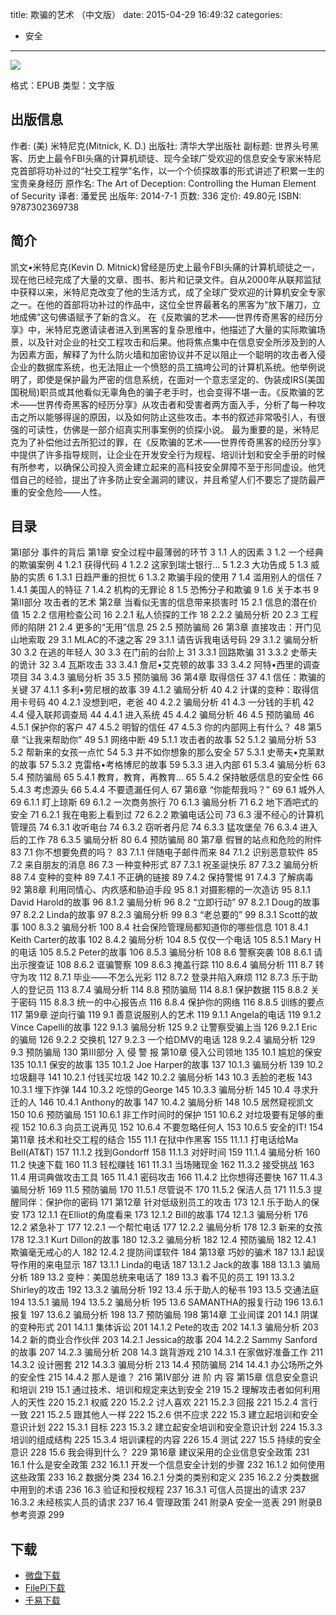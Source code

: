 title: 欺骗的艺术 （中文版）
date: 2015-04-29 16:49:32
categories:
  - 安全
---

![](http://img3.douban.com/lpic/s27439981.jpg)

格式：EPUB
类型：文字版

<!--more-->

## 出版信息 ##

作者: (美) 米特尼克(Mitnick, K. D.) 
出版社: 清华大学出版社
副标题: 世界头号黑客、历史上最令FBI头痛的计算机顽徒、现今全球广受欢迎的信息安全专家米特尼克首部将功补过的“社交工程学”名作，以一个个侦探故事的形式讲述了积累一生的宝贵亲身经历
原作名: The Art of Deception: Controlling the Human Element of Security
译者: 潘爱民 
出版年: 2014-7-1
页数: 336
定价: 49.80元
ISBN: 9787302369738

## 简介 ##

凯文•米特尼克(Kevin D. Mitnick)曾经是历史上最令FBI头痛的计算机顽徒之一，现在他已经完成了大量的文章、图书、影片和记录文件。自从2000年从联邦监狱中获释以来，米特尼克改变了他的生活方式，成了全球广受欢迎的计算机安全专家之一。在他的首部将功补过的作品中，这位全世界最著名的黑客为“放下屠刀，立地成佛”这句佛语赋予了新的含义。
在《反欺骗的艺术——世界传奇黑客的经历分享》中，米特尼克邀请读者进入到黑客的复杂思维中，他描述了大量的实际欺骗场景，以及针对企业的社交工程攻击和后果。他将焦点集中在信息安全所涉及到的人为因素方面，解释了为什么防火墙和加密协议并不足以阻止一个聪明的攻击者入侵企业的数据库系统，也无法阻止一个愤怒的员工搞垮公司的计算机系统。他举例说明了，即使是保护最为严密的信息系统，在面对一个意志坚定的、伪装成IRS(美国国税局)职员或其他看似无辜角色的骗子老手时，也会变得不堪一击。《反欺骗的艺术——世界传奇黑客的经历分享》从攻击者和受害者两方面入手，分析了每一种攻击之所以能够得逞的原因，以及如何防止这些攻击。本书的叙述非常吸引人，有很强的可读性，仿佛是一部介绍真实刑事案例的侦探小说。
最为重要的是，米特尼克为了补偿他过去所犯过的罪，在《反欺骗的艺术——世界传奇黑客的经历分享》中提供了许多指导规则，让企业在开发安全行为规程、培训计划和安全手册的时候有所参考，以确保公司投入资金建立起来的高科技安全屏障不至于形同虚设。他凭借自己的经验，提出了许多防止安全漏洞的建议，并且希望人们不要忘了提防最严重的安全危险——人性。

## 目录 ##

第Ⅰ部分 事件的背后
第1章 安全过程中最薄弱的环节	3
1.1 人的因素	3
1.2 一个经典的欺骗案例	4
1.2.1 获得代码	4
1.2.2 这家到瑞士银行…	5
1.2.3 大功告成	5
1.3 威胁的实质	6
1.3.1 日趋严重的担忧	6
1.3.2 欺骗手段的使用	7
1.4 滥用别人的信任	7
1.4.1 美国人的特征	7
1.4.2 机构的无罪论	8
1.5 恐怖分子和欺骗	9
1.6 关于本书	9
第Ⅱ部分 攻击者的艺术
第2章 当看似无害的信息带来损害时	15
2.1 信息的潜在价值	15
2.2 信用检查公司	16
2.2.1 私人侦探的工作	18
2.2.2 骗局分析	20
2.3 工程师的陷阱	21
2.4 更多的“无用”信息	25
2.5 预防骗局	26
第3章 直接攻击：开门见山地索取	29
3.1 MLAC的不速之客	29
3.1.1 请告诉我电话号码	29
3.1.2 骗局分析	30
3.2 在逃的年轻人	30
3.3 在门前的台阶上	31
3.3.1 回路欺骗	31
3.3.2 史蒂夫的诡计	32
3.4 瓦斯攻击	33
3.4.1 詹尼•艾克顿的故事	33
3.4.2 阿特•西里的调查项目	34
3.4.3 骗局分析	35
3.5 预防骗局	36
第4章 取得信任	37
4.1 信任：欺骗的关键	37
4.1.1 多利•劳尼根的故事	39
4.1.2 骗局分析	40
4.2 计谋的变种：取得信用卡号码	40
4.2.1 没想到吧，老爸	40
4.2.2 骗局分析	41
4.3 一分钱的手机	42
4.4 侵入联邦调查局	44
4.4.1 进入系统	45
4.4.2 骗局分析	46
4.5 预防骗局	46
4.5.1 保护你的客户	47
4.5.2 明智的信任	47
4.5.3 你的内部网上有什么？	48
第5章 “让我来帮助你”	49
5.1 网络中断	49
5.1.1 攻击者的故事	52
5.1.2 骗局分析	53
5.2 帮新来的女孩一点忙	54
5.3 并不如你想象的那么安全	57
5.3.1 史蒂夫•克莱默的故事	57
5.3.2 克雷格•考格博尼的故事	59
5.3.3 进入内部	61
5.3.4 骗局分析	63
5.4 预防骗局	65
5.4.1 教育，教育，再教育...	65
5.4.2 保持敏感信息的安全性	66
5.4.3 考虑源头	66
5.4.4 不要遗漏任何人	67
第6章 “你能帮我吗？”	69
6.1 城外人	69
6.1.1 盯上琼斯	69
6.1.2 一次商务旅行	70
6.1.3 骗局分析	71
6.2 地下酒吧式的安全	71
6.2.1 我在电影上看到过	72
6.2.2 欺骗电话公司	73
6.3 漫不经心的计算机管理员	74
6.3.1 收听电台	74
6.3.2 窃听者丹尼	74
6.3.3 猛攻堡垒	76
6.3.4 进入后的工作	78
6.3.5 骗局分析	80
6.4 预防骗局	80
第7章 假冒的站点和危险的附件	83
7.1 你不想要免费的吗？	83
7.1.1 伴随电子邮件而来	84
7.1.2 识别恶意软件	85
7.2 来自朋友的消息	86
7.3 一种变种形式	87
7.3.1 祝圣诞快乐	87
7.3.2 骗局分析	88
7.4 变种的变种	89
7.4.1 不正确的链接	89
7.4.2 保持警惕	91
7.4.3 了解病毒	92
第8章 利用同情心、内疚感和胁迫手段	95
8.1 对摄影棚的一次造访	95
8.1.1 David Harold的故事	96
8.1.2 骗局分析	96
8.2 “立即行动”	97
8.2.1 Doug的故事	97
8.2.2 Linda的故事	97
8.2.3 骗局分析	99
8.3 “老总要的”	99
8.3.1 Scott的故事	100
8.3.2 骗局分析	100
8.4 社会保险管理局都知道你的哪些信息	101
8.4.1 Keith Carter的故事	102
8.4.2 骗局分析	104
8.5 仅仅一个电话	105
8.5.1 Mary H的电话	105
8.5.2 Peter的故事	106
8.5.3 骗局分析	108
8.6 警察突袭	108
8.6.1 请出示搜查证	108
8.6.2 诓骗警察	109
8.6.3 掩盖行踪	110
8.6.4 骗局分析	111
8.7 转守为攻	112
8.7.1 毕业——不怎么光彩	112
8.7.2 登录并陷入麻烦	112
8.7.3 乐于助人的登记员	113
8.7.4 骗局分析	114
8.8 预防骗局	114
8.8.1 保护数据	115
8.8.2 关于密码	115
8.8.3 统一的中心报告点	116
8.8.4 保护你的网络	116
8.8.5 训练的要点	117
第9章 逆向行骗	119
9.1 善意说服别人的艺术	119
9.1.1 Angela的电话	119
9.1.2 Vince Capelli的故事	122
9.1.3 骗局分析	125
9.2 让警察受骗上当	126
9.2.1 Eric的骗局	126
9.2.2 交换机	127
9.2.3 一个给DMV的电话	128
9.2.4 骗局分析	129
9.3 预防骗局	130
第Ⅲ部分 入 侵 警 报
第10章 侵入公司领地	135
10.1 尴尬的保安	135
10.1.1 保安的故事	135
10.1.2 Joe Harper的故事	137
10.1.3 骗局分析	139
10.2 垃圾翻寻	141
10.2.1 付钱买垃圾	142
10.2.2 骗局分析	143
10.3 丢脸的老板	143
10.3.1 埋下炸弹	144
10.3.2 吃惊的George	145
10.3.3 骗局分析	145
10.4 寻求升迁的人	146
10.4.1 Anthony的故事	147
10.4.2 骗局分析	148
10.5 居然窥视凯文	150
10.6 预防骗局	151
10.6.1 非工作时间时的保护	151
10.6.2 对垃圾要有足够的重视	152
10.6.3 向员工说再见	152
10.6.4 不要忽略任何人	153
10.6.5 安全的IT!	154
第11章 技术和社交工程的结合	155
11.1 在狱中作黑客	155
11.1.1 打电话给Ma Bell(AT&T)	157
11.1.2 找到Gondorff	158
11.1.3 对好时间	159
11.1.4 骗局分析	160
11.2 快速下载	160
11.3 轻松赚钱	161
11.3.1 当场赌现金	162
11.3.2 接受挑战	163
11.4 用词典做攻击工具	165
11.4.1 密码攻击	166
11.4.2 比你想得还要快	167
11.4.3 骗局分析	169
11.5 预防骗局	170
11.5.1 尽管说不	170
11.5.2 保洁人员	171
11.5.3 提醒同伴：保护你的密码	171
第12章 针对低级别员工的攻击	173
12.1 乐于助人的保安	173
12.1.1 在Elliot的角度看来	173
12.1.2 Bill的故事	174
12.1.3 骗局分析	176
12.2 紧急补丁	177
12.2.1 一个帮忙电话	177
12.2.2 骗局分析	178
12.3 新来的女孩	178
12.3.1 Kurt Dillon的故事	180
12.3.2 骗局分析	182
12.4 预防骗局	182
12.4.1 欺骗毫无戒心的人	182
12.4.2 提防间谍软件	184
第13章 巧妙的骗术	187
13.1 起误导作用的来电显示	187
13.1.1 Linda的电话	187
13.1.2 Jack的故事	188
13.1.3 骗局分析	189
13.2 变种：美国总统来电话了	189
13.3 看不见的员工	191
13.3.2 Shirley的攻击	192
13.3.2 骗局分析	192
13.4 乐于助人的秘书	193
13.5 交通法庭	194
13.5.1 骗局	194
13.5.2 骗局分析	195
13.6 SAMANTHA的报复行动	196
13.6.1 报复	197
13.6.2 骗局分析	198
13.7 预防骗局	198
第14章 工业间谍	201
14.1 阴谋的变种形式	201
14.1.1 集体诉讼	201
14.1.2 Pete的攻击	202
14.1.3 骗局分析	203
14.2 新的商业合作伙伴	203
14.2.1 Jessica的故事	204
14.2.2 Sammy Sanford的故事	207
14.2.3 骗局分析	208
14.3 跳背游戏	210
14.3.1 在家做好准备工作	211
14.3.2 设计圈套	212
14.3.3 骗局分析	213
14.4 预防骗局	214
14.4.1 办公场所之外的安全性	215
14.4.2 那人是谁？	216
第Ⅳ部分 进 阶 内 容
第15章 信息安全意识和培训	219
15.1 通过技术、培训和规定来达到安全	219
15.2 理解攻击者如何利用人的天性	220
15.2.1 权威	220
15.2.2 讨人喜欢	221
15.2.3 回报	221
15.2.4 言行一致	221
15.2.5 跟其他人一样	222
15.2.6 供不应求	222
15.3 建立起培训和安全意识计划	222
15.3.1 目标	223
15.3.2 建立起安全培训和安全意识计划	224
15.3.3 培训的组成结构	225
15.3.4 培训课程的内容	226
15.4 测试	227
15.5 持续的安全意识	228
15.6 我会得到什么？	229
第16章 建议采用的企业信息安全政策	231
16.1 什么是安全政策	232
16.1.1 开发一个信息安全计划的步骤	232
16.1.2 如何使用这些政策	233
16.2 数据分类	234
16.2.1 分类的类别和定义	235
16.2.2 分类数据中用到的术语	236
16.3 验证和授权规程	237
16.3.1 可信人员提出的请求	237
16.3.2 未经核实人员的请求	237
16.4 管理政策	241
附录A 安全一览表	291
附录B 参考资源	299

## 下载 ##

* [微盘下载](http://vdisk.weibo.com/s/aADaW4YRFcnKi)
* [FilePi下载](http://filepi.com/i/60npBsE)
* [千易下载](http://1000eb.com/1i39i)
